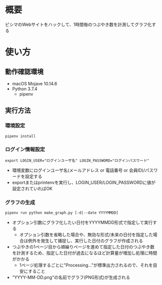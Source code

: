 # 概要
ピシマのWebサイトをハックして、1時間毎のつぶやき数を計測してグラフ化する

# 使い方
## 動作確認環境
- macOS Mojave 10.14.6
- Python 3.7.4
    - pipenv

## 実行方法
### 環境設定
~~~
pipenv install
~~~

### ログイン情報設定
~~~
export LOGIN_USER="ログインユーザ名" LOGIN_PASSWORD="ログインパスワード"
~~~
- 環境変数にログインユーザ名(メールアドレス or 電話番号 or 会員ID)/パスワードを設定する
- exportまたはprintenvを実行し、LOGIN_USER/LOGIN_PASSWORDに値が設定されていればOK

### グラフの生成
~~~
pipenv run python make_graph.py [-d|--date YYYYMMDD]
~~~
- オプション引数にグラフ化したい日付をYYYYMMDD形式で指定して実行する
    - オプション引数を省略した場合や、無効な形式/未来の日付を指定した場合は例外を発生して捕捉し、実行した日付のグラフが作成される
- つぶやきの1ページ目から順繰りページを進めて指定した日付のつぶやき数を計測するため、指定した日付が過去になるほど計算量が増加し処理に時間がかかる
    - 1ページ処理するごとに"Processing..."が標準出力されるので、それを目安にすること
- "YYYY-MM-DD.png"の名前でグラフ(PNG形式)が生成される